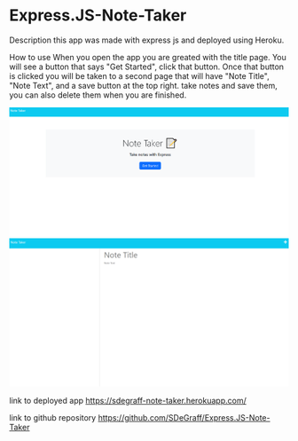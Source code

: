 # Express.JS-Note-Taker

Description
this app was made with express js and deployed using Heroku. 

How to use
When you open the app you are greated with the title page. You will see a button that says "Get Started", click that button. Once that button is clicked you will be taken to a second page that will have "Note Title", "Note Text", and a save button at the top right. take notes and save them, you can also delete them when you are finished. 

![image of firt page](./public/assets/images/Note%20Taker.png)
![image of second page](./public/assets/images/note%20taker%202.png)

link to deployed app
https://sdegraff-note-taker.herokuapp.com/

link to github repository
https://github.com/SDeGraff/Express.JS-Note-Taker